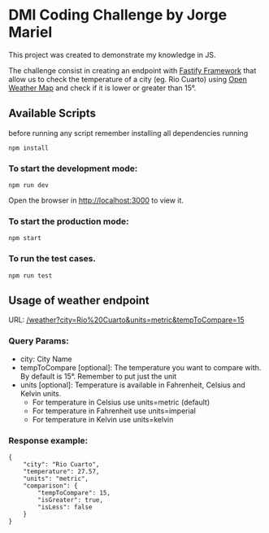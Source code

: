 # DMI Coding Challenge by Jorge Mariel

This project was created to demonstrate my knowledge in JS. 

The challenge consist in creating an endpoint with [Fastify Framework](https://www.fastify.io/) that allow us to check the temperature of a city (eg. Rio Cuarto) using [Open Weather Map](https://openweathermap.org/current) and check if it is lower or greater than 15°.

## Available Scripts

before running any script remember installing all dependencies running

```
npm install
```

### To start the development mode:
```
npm run dev
```

Open the browser in [http://localhost:3000](http://localhost:3000) to view it.

### To start the production mode:
```
npm start
```

### To run the test cases.
```
npm run test
```


## Usage of weather endpoint

URL: [/weather?city=Rio%20Cuarto&units=metric&tempToCompare=15](http://localhost:3000/weather?city=Rio%20Cuarto&units=metric&tempToCompare=15)

### Query Params:
* city: City Name
* tempToCompare [optional]: The temperature you want to compare with. By default is 15°. Remember to put just the unit
* units [optional]: Temperature is available in Fahrenheit, Celsius and Kelvin units.
  * For temperature in Celsius use units=metric (default)
  * For temperature in Fahrenheit use units=imperial
  * For temperature in Kelvin use units=kelvin

### Response example:
```
{
    "city": "Rio Cuarto",
    "temperature": 27.57,
    "units": "metric",
    "comparison": {
        "tempToCompare": 15,
        "isGreater": true,
        "isLess": false
    }
}
```